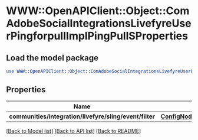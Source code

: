 # WWW::OpenAPIClient::Object::ComAdobeSocialIntegrationsLivefyreUserPingforpullImplPingPullSProperties

## Load the model package
```perl
use WWW::OpenAPIClient::Object::ComAdobeSocialIntegrationsLivefyreUserPingforpullImplPingPullSProperties;
```

## Properties
Name | Type | Description | Notes
------------ | ------------- | ------------- | -------------
**communities/integration/livefyre/sling/event/filter** | [**ConfigNodePropertyString**](ConfigNodePropertyString.md) |  | [optional] 

[[Back to Model list]](../README.md#documentation-for-models) [[Back to API list]](../README.md#documentation-for-api-endpoints) [[Back to README]](../README.md)


